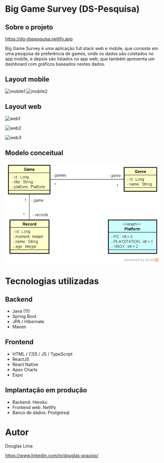 # Big Game Survey (DS-Pesquisa)

## Sobre o projeto

https://dg-dspesquisa.netlify.app

Big Game Survey é uma aplicação full stack web e mobile, que consiste em uma pesquisa de preferência de games, onde os dados são coletados no app mobile, e depois são listados no app web, que também apresenta um dashboard com gráficos baseados nestes dados.

## Layout mobile
![mobile1](https://user-images.githubusercontent.com/45313631/203152581-4510542e-b972-45bc-99b0-a0276a5e2c7d.PNG) ![mobile2](https://user-images.githubusercontent.com/45313631/203152693-b7dc0ffa-f6b8-4d10-9e89-0bb0e967ab31.PNG)

## Layout web
![web1](https://user-images.githubusercontent.com/45313631/203152773-03671794-4532-41da-b3e9-f9868deba6df.PNG)

![web2](https://user-images.githubusercontent.com/45313631/203152817-a382a7e8-7adc-4ea0-ae5b-4c6a60e3010f.PNG)

![web3](https://user-images.githubusercontent.com/45313631/203152866-2e081dc5-1c13-4235-ab57-1d7aa94f6044.PNG)

## Modelo conceitual
![Modelo Conceitual](https://github.com/dhoouglas/dspesquisa/blob/main/frontend/src/assets/modelo-conceitual.png)

# Tecnologias utilizadas
## Backend
- Java (11)
- Spring Boot
- JPA / Hibernate
- Maven
## Frontend
- HTML / CSS / JS / TypeScript
- ReactJS
- React Native
- Apex Charts
- Expo
## Implantação em produção
- Backend: Heroku
- Frontend web: Netlify
- Banco de dados: Postgresql

# Autor

Douglas Lima

https://www.linkedin.com/in/douglas-araujoo/

